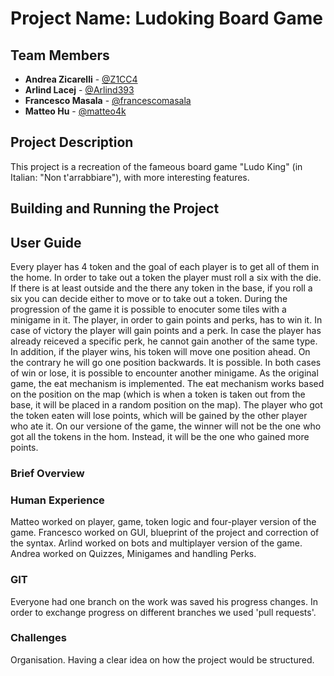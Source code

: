 # Project Name: Ludoking Board Game

## Team Members

- **Andrea Zicarelli** - [@Z1CC4](https://github.com/Z1CC4)
- **Arlind Lacej** - [@Arlind393](https://github.com/Arlind393)
- **Francesco Masala** - [@francescomasala](https://github.com/francescomasala)
- **Matteo Hu** - [@matteo4k](https://github.com/matteo4k)

## Project Description

This project is a recreation of the fameous board game "Ludo King" (in Italian: "Non t'arrabbiare"), with more interesting features.

## Building and Running the Project


## User Guide

Every player has 4 token and the goal of each player is to get all of them in the home. In order to take out a token the player must roll a six with the die. If there is at least outside and the there any token in the base, if you roll a six you can decide either to move or to take out a token. During the progression of the game it is possible to enocuter some tiles with a minigame in it. The player, in order to gain points and perks, has to win it. In case of victory the player will gain points and a perk. In case the player has already reiceved a specific perk, he cannot gain another of the same type. In addition, if the player wins, his token will move one position ahead. On the contrary he will go one position backwards. It is possible. In both cases of win or lose, it is possible to encounter another minigame. As the original game, the eat mechanism is implemented. The eat mechanism works based on the position on the map (which is when a token is taken out from the base, it will be placed in a random position on the map). The player who got the token eaten will lose points, which will be gained by the other player who ate it. On our versione of the game, the winner will not be the one who got all the tokens in the hom. Instead, it will be the one who gained more points.

### Brief Overview



### Human Experience

Matteo worked on player, game, token logic and four-player version of the game.
Francesco worked on GUI, blueprint of the project and correction of the syntax.
Arlind worked on bots and multiplayer version of the game.
Andrea worked on Quizzes, Minigames and handling Perks.

### GIT

Everyone had one branch on the work was saved his progress changes. In order to exchange progress on different branches we used 'pull requests'. 

### Challenges

Organisation.
Having a clear idea on how the project would be structured. 



 

